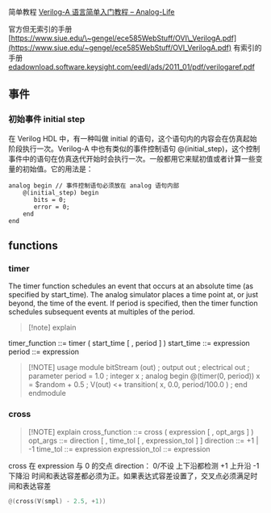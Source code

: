 简单教程
[Verilog-A 语言简单入门教程 – Analog-Life](https://www.analog-life.com/2022/04/veriloga-quick-learning/)

官方但无索引的手册
[https://www.siue.edu/\~gengel/ece585WebStuff/OVI\_VerilogA.pdf](https://www.siue.edu/~gengel/ece585WebStuff/OVI_VerilogA.pdf)
有索引的手册
[edadownload.software.keysight.com/eedl/ads/2011\_01/pdf/verilogaref.pdf](http://edadownload.software.keysight.com/eedl/ads/2011_01/pdf/verilogaref.pdf)

## 事件
### 初始事件 initial step
在 Verilog HDL 中，有一种叫做 initial 的语句，这个语句内的内容会在仿真起始阶段执行一次。Verilog-A 中也有类似的事件控制语句 @(initial_step)，这个控制事件中的语句在仿真迭代开始时会执行一次。一般都用它来赋初值或者计算一些变量的初始值。它的用法是：
```
analog begin // 事件控制语句必须放在 analog 语句内部
    @(initial_step) begin
       bits = 0;
       error = 0;
    end
end
```
## functions
### timer
The timer function schedules an event that occurs at an absolute time (as specified by start_time). The analog simulator places a time point at, or just beyond, the time of the event. If period is specified, then the timer function schedules subsequent events at multiples of the period.

> [!note] explain
> 
 timer_function ::=
timer ( start_time [ , period ] )
start_time ::=
expression
period ::=
expression


> [!NOTE] usage
	module bitStream (out) ;
	output out ;
	electrical out ;
	parameter period = 1.0 ;
	integer x ;
	analog begin
		@(timer(0, period))
		x = $random + 0.5 ;
		V(out) <+ transition( x, 0.0, period/100.0 ) ;
	end
	endmodule

### cross

> [!NOTE] explain
cross_function ::=
cross ( expression [ , opt_args ] )
opt_args ::=
direction [ , time_tol [ , expression_tol ] ]
direction ::=
+1 | -1
time_tol ::=
expression
expression_tol ::=
expression

cross 在 expression 与 0 的交点
direction： 0/不设 上下沿都检测
				+1 上升沿
				-1 下降沿
时间和表达容差都必须为正。如果表达式容差设置了，交叉点必须满足时间和表达容差	

```verilog
@(cross(V(smpl) - 2.5, +1))
```





